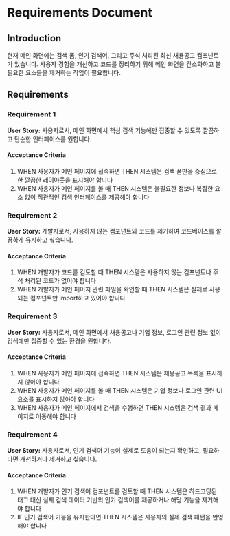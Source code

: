 # Requirements Document

## Introduction

현재 메인 화면에는 검색 폼, 인기 검색어, 그리고 주석 처리된 최신 채용공고 컴포넌트가 있습니다. 사용자 경험을 개선하고 코드를 정리하기 위해 메인 화면을 간소화하고 불필요한 요소들을 제거하는 작업이 필요합니다.

## Requirements

### Requirement 1

**User Story:** 사용자로서, 메인 화면에서 핵심 검색 기능에만 집중할 수 있도록 깔끔하고 단순한 인터페이스를 원합니다.

#### Acceptance Criteria

1. WHEN 사용자가 메인 페이지에 접속하면 THEN 시스템은 검색 폼만을 중심으로 한 깔끔한 레이아웃을 표시해야 합니다
2. WHEN 사용자가 메인 페이지를 볼 때 THEN 시스템은 불필요한 정보나 복잡한 요소 없이 직관적인 검색 인터페이스를 제공해야 합니다

### Requirement 2

**User Story:** 개발자로서, 사용하지 않는 컴포넌트와 코드를 제거하여 코드베이스를 깔끔하게 유지하고 싶습니다.

#### Acceptance Criteria

1. WHEN 개발자가 코드를 검토할 때 THEN 시스템은 사용하지 않는 컴포넌트나 주석 처리된 코드가 없어야 합니다
2. WHEN 개발자가 메인 페이지 관련 파일을 확인할 때 THEN 시스템은 실제로 사용되는 컴포넌트만 import하고 있어야 합니다

### Requirement 3

**User Story:** 사용자로서, 메인 화면에서 채용공고나 기업 정보, 로그인 관련 정보 없이 검색에만 집중할 수 있는 환경을 원합니다.

#### Acceptance Criteria

1. WHEN 사용자가 메인 페이지에 접속하면 THEN 시스템은 채용공고 목록을 표시하지 않아야 합니다
2. WHEN 사용자가 메인 페이지를 볼 때 THEN 시스템은 기업 정보나 로그인 관련 UI 요소를 표시하지 않아야 합니다
3. WHEN 사용자가 메인 페이지에서 검색을 수행하면 THEN 시스템은 검색 결과 페이지로 이동해야 합니다

### Requirement 4

**User Story:** 사용자로서, 인기 검색어 기능이 실제로 도움이 되는지 확인하고, 필요하다면 개선하거나 제거하고 싶습니다.

#### Acceptance Criteria

1. WHEN 개발자가 인기 검색어 컴포넌트를 검토할 때 THEN 시스템은 하드코딩된 태그 대신 실제 검색 데이터 기반의 인기 검색어를 제공하거나 해당 기능을 제거해야 합니다
2. IF 인기 검색어 기능을 유지한다면 THEN 시스템은 사용자의 실제 검색 패턴을 반영해야 합니다
